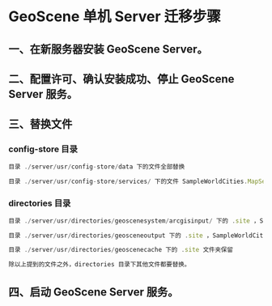 # GeoScene 单机 Server 迁移步骤

## 一、在新服务器安装 GeoScene Server。

## 二、配置许可、确认安装成功、停止 GeoScene Server 服务。

## 三、替换文件

### config-store 目录

```js
目录 ./server/usr/config-store/data 下的文件全部替换

目录 ./server/usr/config-store/services/ 下的文件 SampleWorldCities.MapServer , System , Utilities 三个文件夹保留，SampleWorldCities.MapServer.* 文件保留，其他全部替换。
```

### directories 目录

```js
目录 ./server/usr/directories/geoscenesystem/arcgisinput/ 下的 .site ，SampleWorldCities.MapServer , System , Utilities 四个文件夹保留，SampleWorldCities.MapServer.* 文件保留。

目录 ./server/usr/directories/geosceneoutput 下的 .site ，SampleWorldCities_MapServer , System , Utilities 四个文件夹保留

目录 ./server/usr/directories/geoscenecache 下的 .site 文件夹保留

除以上提到的文件之外，directories 目录下其他文件都要替换。
```
## 四、启动 GeoScene Server 服务。
